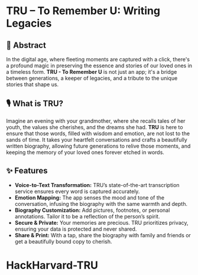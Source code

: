 # TRU – To Remember U: Writing Legacies

## 🌟 Abstract
In the digital age, where fleeting moments are captured with a click, there's a profound magic in preserving the essence and stories of our loved ones in a timeless form. **TRU - To Remember U** is not just an app; it's a bridge between generations, a keeper of legacies, and a tribute to the unique stories that shape us.

## 🎙️ What is TRU?
Imagine an evening with your grandmother, where she recalls tales of her youth, the values she cherishes, and the dreams she had. **TRU** is here to ensure that those words, filled with wisdom and emotion, are not lost to the sands of time. It takes your heartfelt conversations and crafts a beautifully written biography, allowing future generations to relive those moments, and keeping the memory of your loved ones forever etched in words.

## ✨ Features

- **Voice-to-Text Transformation:** TRU’s state-of-the-art transcription service ensures every word is captured accurately.
- **Emotion Mapping:** The app senses the mood and tone of the conversation, infusing the biography with the same warmth and depth.
- **Biography Customization:** Add pictures, footnotes, or personal annotations. Tailor it to be a reflection of the person’s spirit.
- **Secure & Private:** Your memories are precious. TRU prioritizes privacy, ensuring your data is protected and never shared.
- **Share & Print:** With a tap, share the biography with family and friends or get a beautifully bound copy to cherish.
# HackHarvard-TRU
